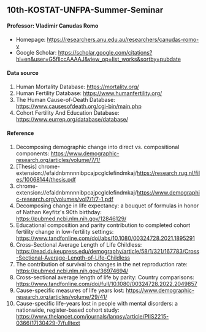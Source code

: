 ## 10th-KOSTAT-UNFPA-Summer-Seminar

#### Professor: Vladimir Canudas Romo
- Homepage: https://researchers.anu.edu.au/researchers/canudas-romo-v
- Google Scholar: https://scholar.google.com/citations?hl=en&user=G5fllccAAAAJ&view_op=list_works&sortby=pubdate

#### Data source
1. Human Mortality Database: https://mortality.org/
2. Human Fertility Database: https://www.humanfertility.org/
3. The Human Cause-of-Death Database: https://www.causesofdeath.org/cgi-bin/main.php
4. Cohort Fertility And Education Database: https://www.eurrep.org/database/database/

#### Reference
1. Decomposing demographic change into direct vs. compositional components: https://www.demographic-research.org/articles/volume/7/1/
2. [Thesis] chrome-extension://efaidnbmnnnibpcajpcglclefindmkaj/https://research.rug.nl/files/10068144/thesis.pdf
3. chrome-extension://efaidnbmnnnibpcajpcglclefindmkaj/https://www.demographic-research.org/volumes/vol7/1/7-1.pdf
4. Decomposing change in life expectancy: a bouquet of formulas in honor of Nathan Keyfitz's 90th birthday: https://pubmed.ncbi.nlm.nih.gov/12846129/
5. Educational composition and parity contribution to completed cohort fertility change in low-fertility settings: https://www.tandfonline.com/doi/abs/10.1080/00324728.2021.1895291
6. Cross-Sectional Average Length of Life Childless: https://read.dukeupress.edu/demography/article/58/1/321/167783/Cross-Sectional-Average-Length-of-Life-Childless
7. The contribution of survival to changes in the net reproduction rate: https://pubmed.ncbi.nlm.nih.gov/36974694/
8. Cross-sectional average length of life by parity: Country comparisons: https://www.tandfonline.com/doi/full/10.1080/00324728.2022.2049857
9. Cause-specific measures of life years lost: https://www.demographic-research.org/articles/volume/29/41/
10. Cause-specific life-years lost in people with mental disorders: a nationwide, register-based cohort study: https://www.thelancet.com/journals/lanpsy/article/PIIS2215-0366(17)30429-7/fulltext
